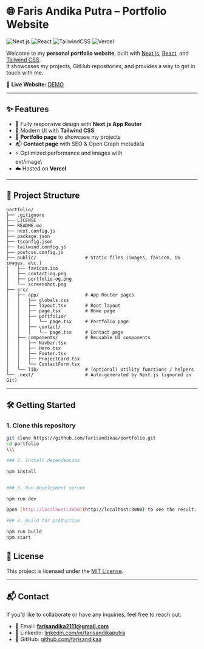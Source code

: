﻿# 🌐 Faris Andika Putra – Portfolio Website

![Next.js](https://img.shields.io/badge/Next.js-15-black?style=flat&logo=next.js)
![React](https://img.shields.io/badge/React-18-61DAFB?style=flat&logo=react)
![TailwindCSS](https://img.shields.io/badge/TailwindCSS-3-38B2AC?style=flat&logo=tailwind-css)
![Vercel](https://img.shields.io/badge/Deploy-Vercel-black?style=flat&logo=vercel)

Welcome to my **personal portfolio website**, built with [Next.js](https://nextjs.org/), [React](https://react.dev/), and [Tailwind CSS](https://tailwindcss.com/).  
It showcases my projects, GitHub repositories, and provides a way to get in touch with me.

🔗 **Live Website:** [DEMO](https://farisandika.vercel.app)

---

## ✨ Features
- 📱 Fully responsive design with **Next.js App Router**
- 🎨 Modern UI with **Tailwind CSS**
- 📂 **Portfolio page** to showcase my projects
- 📬 **Contact page** with SEO & Open Graph metadata
- ⚡ Optimized performance and images with \
ext/image\
- ☁️ Hosted on **Vercel**

---

## 📂 Project Structure
```
portfolio/
├── .gitignore
├── LICENSE
├── README.md
├── next.config.js
├── package.json
├── tsconfig.json
├── tailwind.config.js
├── postcss.config.js
├── public/                  # Static files (images, favicon, OG images, etc.)
│   ├── favicon.ico
│   ├── contact-og.png
│   ├── portfolio-og.png
│   └── screenshot.png
├── src/
│   ├── app/                 # App Router pages
│   │   ├── globals.css
│   │   ├── layout.tsx       # Root layout
│   │   ├── page.tsx         # Home page
│   │   ├── portfolio/
│   │   │   └── page.tsx     # Portfolio page
│   │   ├── contact/
│   │   │   └── page.tsx     # Contact page
│   ├── components/          # Reusable UI components
│   │   ├── Navbar.tsx
│   │   ├── Hero.tsx
│   │   ├── Footer.tsx
│   │   ├── ProjectCard.tsx
│   │   └── ContactForm.tsx
│   └── lib/                 # (optional) Utility functions / helpers
└── .next/                   # Auto-generated by Next.js (ignored in Git)
```
---

## 🛠️ Getting Started

### 1. Clone this repository
```bash
git clone https://github.com/farisandikaa/portfolio.git
cd portfolio
\\\

### 2. Install dependencies

npm install


### 3. Run development server

npm run dev

Open [http://localhost:3000](http://localhost:3000) to see the result.

### 4. Build for production

npm run build
npm start
```



## 📜 License
This project is licensed under the [MIT License](LICENSE).

---

## 📬 Contact
If you’d like to collaborate or have any inquiries, feel free to reach out:

- 📧 Email: **farisandika2111@gmail.com**  
- 💼 LinkedIn: [linkedin.com/in/farisandikaputra](https://linkedin.com/in/farisandikaputra)  
- 🐙 GitHub: [github.com/farisandikaa](https://github.com/farisandikaa)  




